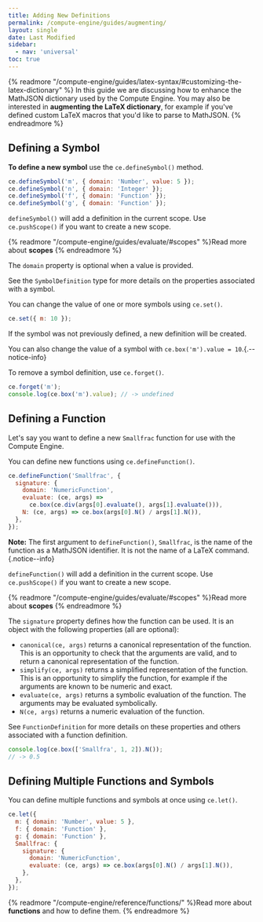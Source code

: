 ```yaml
---
title: Adding New Definitions
permalink: /compute-engine/guides/augmenting/
layout: single
date: Last Modified
sidebar:
  - nav: 'universal'
toc: true
---
```


{% readmore "/compute-engine/guides/latex-syntax/#customizing-the-latex-dictionary" %}
In this guide we are discussing how to enhance the MathJSON dictionary used by
the Compute Engine. You may also be interested in **augmenting the LaTeX
dictionary**, for example if you've defined custom LaTeX macros that you'd like
to parse to MathJSON. {% endreadmore %}

## Defining a Symbol

**To define a new symbol** use the `ce.defineSymbol()` method.

```js
ce.defineSymbol('m', { domain: 'Number', value: 5 });
ce.defineSymbol('n', { domain: 'Integer' });
ce.defineSymbol('f', { domain: 'Function' });
ce.defineSymbol('g', { domain: 'Function' });
```

`defineSymbol()` will add a definition in the current scope. Use
`ce.pushScope()` if you want to create a new scope.

{% readmore "/compute-engine/guides/evaluate/#scopes" %}Read more about
<strong>scopes</strong> {% endreadmore %}

The `domain` property is optional when a value is provided.

See the `SymbolDefinition` type for more details on the properties associated
with a symbol.

You can change the value of one or more symbols using `ce.set()`.

```js
ce.set({ m: 10 });
```

If the symbol was not previously defined, a new definition will be created.

You can also change the value of a symbol with
`ce.box('m').value = 10`.{.--notice-info}

To remove a symbol definition, use `ce.forget()`.

```js
ce.forget('m');
console.log(ce.box('m').value); // -> undefined
```

## Defining a Function

Let's say you want to define a new `Smallfrac` function for use with the Compute
Engine.

You can define new functions using `ce.defineFunction()`.

```js
ce.defineFunction('Smallfrac', {
  signature: {
    domain: 'NumericFunction',
    evaluate: (ce, args) =>
      ce.box(ce.div(args[0].evaluate(), args[1].evaluate())),
    N: (ce, args) => ce.box(args[0].N() / args[1].N()),
  },
});
```

**Note:** The first argument to `defineFunction()`, `Smallfrac`, is the name of
the function as a MathJSON identifier. It is not the name of a LaTeX
command.{.notice--info}

`defineFunction()` will add a definition in the current scope. Use
`ce.pushScope()` if you want to create a new scope.

{% readmore "/compute-engine/guides/evaluate/#scopes" %}Read more about
<strong>scopes</strong> {% endreadmore %}

The `signature` property defines how the function can be used. It is an object
with the following properties (all are optional):

- `canonical(ce, args)` returns a canonical representation of the function. This
  is an opportunity to check that the arguments are valid, and to return a
  canonical representation of the function.
- `simplify(ce, args)` returns a simplified representation of the function. This
  is an opportunity to simplify the function, for example if the arguments are
  known to be numeric and exact.
- `evaluate(ce, args)` returns a symbolic evaluation of the function. The
  arguments may be evaluated symbolically.
- `N(ce, args)` returns a numeric evaluation of the function.

See `FunctionDefinition` for more details on these properties and others
associated with a function definition.

```js
console.log(ce.box(['Smallfra', 1, 2]).N());
// -> 0.5
```

## Defining Multiple Functions and Symbols

You can define multiple functions and symbols at once using `ce.let()`.

```js
ce.let({
  m: { domain: 'Number', value: 5 },
  f: { domain: 'Function' },
  g: { domain: 'Function' },
  Smallfrac: {
    signature: {
      domain: 'NumericFunction',
      evaluate: (ce, args) => ce.box(args[0].N() / args[1].N()),
    },
  },
});
```

{% readmore "/compute-engine/reference/functions/" %}Read more about
<strong>functions</strong> and how to define them. {% endreadmore %}
